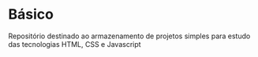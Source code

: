 # Básico
Repositório destinado ao armazenamento de projetos simples para estudo das tecnologias HTML, CSS e Javascript

